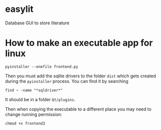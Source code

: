# easylit
Database  GUI to store literature

# How to make an executable app for linux

```pyinstaller --onefile frontend.py```

Then you must add the sqlite drivers to the folder `dist` which gets created during the `pyinstaller` process.
You can find it by searching

```find ~ -name "*sqldriver*"```

It should be in a folder `Qt/plugins`.

Then when copying the executable to a different place you may need to change running permission:

```chmod +x frontend3```
